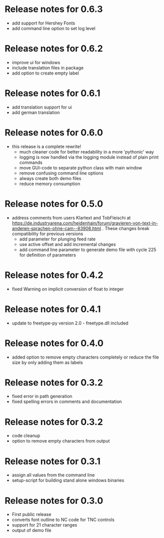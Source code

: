 # Release notes for 0.6.3
  - add support for Hershey Fonts
  - add command line option to set log level

# Release notes for 0.6.2
  - improve ui for windows
  - include translation files in package
  - add option to create empty label

# Release notes for 0.6.1
  - add translation support for ui
  - add german translation

# Release notes for 0.6.0
  - this release is a complete rewrite!
    - much cleaner code for better readability in a more 'pythonic' way
    - logging is now handled via the logging module instead of plain print commands
    - move GUI-code to separate python class with main window
    - remove confusing command line options
    - always create both demo files
    - reduce memory consumption

# Release notes for 0.5.0
  - address comments from users Klartext and TobFleischi at https://de.industryarena.com/heidenhain/forum/gravieren-von-text-in-anderen-sprachen-ohne-cam--83908.html . These changes break compatibility for previous versions
    - add parameter for plunging feed rate
    - use active offset and add incremental changes
    - add command line parameter to generate demo file with cycle 225 for definition of parameters

# Release notes for 0.4.2
  - fixed Warning on implicit conversion of float to integer

# Release notes for 0.4.1
  - update to freetype-py version 2.0 - freetype.dll included

# Release notes for 0.4.0
  - added option to remove empty characters completely or reduce the file size
    by only adding them as labels

# Release notes for 0.3.2
  - fixed error in path generation
  - fixed spelling errors in comments and documentation

# Release notes for 0.3.2
  - code cleanup
  - option to remove empty characters from output

# Release notes for 0.3.1
  - assign all values from the command line
  - setup-script for building stand alone windows binaries

# Release notes for 0.3.0
  - First public release
  - converts font outline to NC code for TNC controls
  - support for 21 character ranges
  - output of demo file
